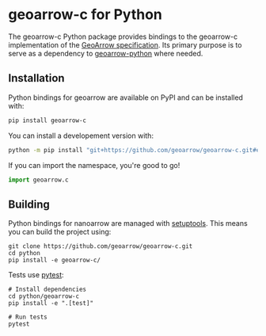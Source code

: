 
# geoarrow-c for Python

The geoarrow-c Python package provides bindings to the geoarrow-c implementation of the [GeoArrow specification](https://github.com/geoarrow/geoarrow). Its primary purpose is to serve as a dependency to [geoarrow-python](https://github.com/geoarrow/geoarrow-python) where needed.

## Installation

Python bindings for geoarrow are available on PyPI and can be installed with:

```bash
pip install geoarrow-c
```

You can install a developement version with:

```bash
python -m pip install "git+https://github.com/geoarrow/geoarrow-c.git#egg=geoarrow-c&subdirectory=python/geoarrow-c"
```

If you can import the namespace, you're good to go!

```python
import geoarrow.c
```

## Building

Python bindings for nanoarrow are managed with [setuptools](https://setuptools.pypa.io/en/latest/index.html).
This means you can build the project using:

```shell
git clone https://github.com/geoarrow/geoarrow-c.git
cd python
pip install -e geoarrow-c/
```

Tests use [pytest](https://docs.pytest.org/):

```shell
# Install dependencies
cd python/geoarrow-c
pip install -e ".[test]"

# Run tests
pytest
```
